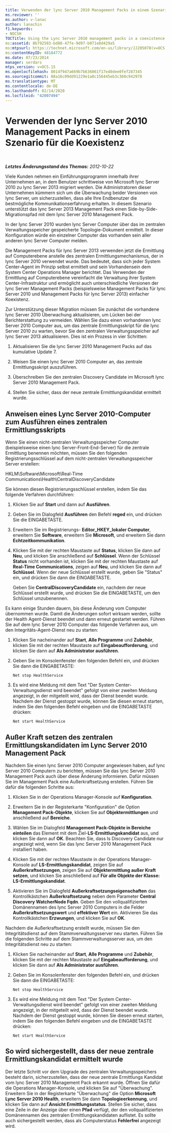 ```yaml
---
title: Verwenden der lync Server 2010 Management Packs in einem Szenario für die Koexistenz
ms.reviewer: ''
ms.author: v-lanac
author: lanachin
f1.keywords:
- NOCSH
TOCTitle: Using the Lync Server 2010 management packs in a coexistence scenario
ms:assetid: 8b792503-bd88-47fe-9d97-b071e8d429a5
ms:mtpsurl: https://technet.microsoft.com/en-us/library/JJ205078(v=OCS.15)
ms:contentKeyID: 48184772
ms.date: 07/23/2014
manager: serdars
mtps_version: v=OCS.15
ms.openlocfilehash: 8014f947a669b7b636061f17e40dee0fef287345
ms.sourcegitcommit: 88a16c09dd91229e1a8c156445eb3c360c942978
ms.translationtype: MT
ms.contentlocale: de-DE
ms.lasthandoff: 02/14/2020
ms.locfileid: "42007494"
---
```

<div data-xmlns="http://www.w3.org/1999/xhtml">

<div class="topic" data-xmlns="http://www.w3.org/1999/xhtml" data-msxsl="urn:schemas-microsoft-com:xslt" data-cs="http://msdn.microsoft.com/">

<div data-asp="http://msdn2.microsoft.com/asp">

# <a name="using-the-lync-server-2010-management-packs-in-a-coexistence-scenario"></a>Verwenden der lync Server 2010 Management Packs in einem Szenario für die Koexistenz

</div>

<div id="mainSection">

<div id="mainBody">

<span> </span>

_**Letztes Änderungsstand des Themas:** 2012-10-22_

Viele Kunden nehmen ein Einführungsprogramm innerhalb ihrer Unternehmen an, in dem Benutzer schrittweise von Microsoft lync Server 2010 zu lync Server 2013 migriert werden. Die Administratoren dieser Unternehmen kümmern sich um die Überwachung beider Versionen von lync Server, um sicherzustellen, dass alle Ihre Endbenutzer die bestmögliche Kommunikationserfahrung erhalten. In diesem Szenario unterstützt das lync Server 2013 Management Pack einen Side-by-Side-Migrationspfad mit dem lync Server 2010 Management Pack.

In der lync Server 2010 wurden lync Server Computer über das im zentralen Verwaltungsspeicher gespeicherte Topologie-Dokument ermittelt. In dieser Konfiguration würde ein einzelner Computer das vorhanden sein aller anderen lync Server Computer melden.

Die Management Packs für lync Server 2013 verwenden jetzt die Ermittlung auf Computerebene anstelle des zentralen Ermittlungsmechanismus, der in lync Server 2010 verwendet wurde. Das bedeutet, dass sich jeder System Center-Agent im Prinzip selbst ermittelt und sein Vorhandensein dem System Center Operations Manager berichtet. Das Verwenden der Ermittlung auf Computerebene vereinfacht die Verwaltung ihrer System Center-Infrastruktur und ermöglicht auch unterschiedliche Versionen der lync Server Management Packs (beispielsweise Management Packs für lync Server 2010 und Management Packs für lync Server 2013) einfacher Koexistenz.

Zur Unterstützung dieser Migration müssen Sie zunächst die vorhandene lync Server 2010 Überwachung aktualisieren, um Lücken bei der Berichterstattung zu vermeiden. Wählen Sie dazu einen vorhandenen lync Server 2010 Computer aus, um das zentrale Ermittlungsskript für die lync Server 2010 zu warten, bevor Sie den zentralen Verwaltungsspeicher auf lync Server 2013 aktualisieren. Dies ist ein Prozess in vier Schritten:

1.  Aktualisieren Sie die lync Server 2010 Management Packs auf das kumulative Update 7.

2.  Weisen Sie einen lync Server 2010 Computer an, das zentrale Ermittlungsskript auszuführen.

3.  Überschreiben Sie den zentralen Discovery Candidate im Microsoft lync Server 2010 Management Pack.

4.  Stellen Sie sicher, dass der neue zentrale Ermittlungskandidat ermittelt wurde.

<div>

## <a name="instructing-a-lync-server-2010-computer-to-run-the-central-discovery-script"></a>Anweisen eines Lync Server 2010-Computer zum Ausführen eines zentralen Ermittlungsskripts

Wenn Sie einen nicht-zentralen Verwaltungsspeicher Computer (beispielsweise einen lync Server-Front-End-Server) für die zentrale Ermittlung benennen möchten, müssen Sie den folgenden Registrierungsschlüssel auf dem nicht-zentralen Verwaltungsspeicher Server erstellen:

HKLM\\Software\\Microsoft\\Real-Time Communications\\Health\\CentralDiscoveryCandidate

Sie können diesen Registrierungsschlüssel erstellen, indem Sie das folgende Verfahren durchführen:

1.  Klicken Sie auf **Start** und dann auf **Ausführen**.

2.  Geben Sie im Dialogfeld **Ausführen** den Befehl **reged** ein, und drücken Sie die EINGABETASTE.

3.  Erweitern Sie im Registrierungs- **Editor\_HKEY\_lokaler Computer**, erweitern Sie **Software**, erweitern Sie **Microsoft**, und erweitern Sie dann **Echtzeitkommunikation**.

4.  Klicken Sie mit der rechten Maustaste auf **Status**, klicken Sie dann auf **Neu**, und klicken Sie anschließend auf **Schlüssel**. Wenn der Schlüssel **Status** nicht vorhanden ist, klicken Sie mit der rechten Maustaste auf **Real-Time Communications**, zeigen auf **Neu**, und klicken Sie dann auf **Schlüssel**. Wenn der neue Schlüssel erstellt wurde, geben Sie "Status" ein, und drücken Sie dann die EINGABETASTE.
    
    Geben Sie **CentralDiscoveryCandidate** ein, nachdem der neue Schlüssel erstellt wurde, und drücken Sie die EINGABETASTE, um den Schlüssel umzubenennen.

Es kann einige Stunden dauern, bis diese Änderung vom Computer übernommen wurde. Damit die Änderungen sofort wirksam werden, sollte der Health Agent-Dienst beendet und dann erneut gestartet werden. Führen Sie auf dem lync Server 2010 Computer das folgende Verfahren aus, um den Integritäts-Agent-Dienst neu zu starten:

1.  Klicken Sie nacheinander auf **Start**, **Alle Programme** und **Zubehör**, klicken Sie mit der rechten Maustaste auf **Eingabeaufforderung**, und klicken Sie dann auf **Als Administrator ausführen**.

2.  Geben Sie im Konsolenfenster den folgenden Befehl ein, und drücken Sie dann die EINGABETASTE:
    
        Net stop HealthService

3.  Es wird eine Meldung mit dem Text "Der System Center-Verwaltungsdienst wird beendet" gefolgt von einer zweiten Meldung angezeigt, in der mitgeteilt wird, dass der Dienst beendet wurde. Nachdem der Dienst gestoppt wurde, können Sie diesen erneut starten, indem Sie den folgenden Befehl eingeben und die EINGABETASTE drücken:
    
        Net start HealthService

</div>

<div>

## <a name="overriding-the-central-discovery-candidate-in-the-lync-server-2010-management-pack"></a>Außer Kraft setzen des zentralen Ermittlungskandidaten im Lync Server 2010 Management Pack

Nachdem Sie einen lync Server 2010 Computer angewiesen haben, auf lync Server 2010 Computern zu berichten, müssen Sie das lync Server 2010 Management Pack auch über diese Änderung informieren. Dafür müssen Sie im Management Pack eine Außerkraftsetzung erstellen. Führen Sie dafür die folgenden Schritte aus:

1.  Klicken Sie in der Operations Manager-Konsole auf **Konfiguration**.

2.  Erweitern Sie in der Registerkarte "Konfiguration" die Option **Management Pack-Objekte**, klicken Sie auf **Objektermittlungen** und anschließend auf **Bereiche**.

3.  Wählen Sie im Dialogfeld **Management Pack-Objekte in Bereiche einteilen** das Element mit dem Ziel-**LS-Ermittlungskandidat** aus, und klicken Sie dann auf **OK**. Beachten Sie, dass ls Discovery Candidate nur angezeigt wird, wenn Sie das lync Server 2010 Management Pack installiert haben.

4.  Klicken Sie mit der rechten Maustaste in der Operations Manager-Konsole auf **LS-Ermittlungskandidat**, zeigen Sie auf **Außerkraftsetzungen**, zeigen Sie auf **Objektermittlung außer Kraft setzen**, und klicken Sie anschließend auf **Für alle Objekte der Klasse: LS-Ermittlungskandidat**.

5.  Aktivieren Sie im Dialogfeld **Außerkraftsetzungseigenschaften** das Kontrollkästchen **Außerkraftsetzung** neben dem Parameter **Central Discovery WatcherNode Fqdn**. Geben Sie den vollqualifizierten Domänennamen des lync Server 2010 Computers in die Felder **Außerkraftsetzungswert** und **effektiver Wert** ein. Aktivieren Sie das Kontrollkästchen **Erzwungen**, und klicken Sie auf **OK**.

Nachdem die Außerkraftsetzung erstellt wurde, müssen Sie den Integritätsdienst auf dem Stammverwaltungsserver neu starten. Führen Sie die folgenden Schritte auf dem Stammverwaltungsserver aus, um den Integritätsdienst neu zu starten:

1.  Klicken Sie nacheinander auf **Start**, **Alle Programme** und **Zubehör**, klicken Sie mit der rechten Maustaste auf **Eingabeaufforderung**, und klicken Sie dann auf **Als Administrator ausführen**.

2.  Geben Sie im Konsolenfenster den folgenden Befehl ein, und drücken Sie dann die EINGABETASTE:
    
        Net stop HealthService

3.  Es wird eine Meldung mit dem Text "Der System Center-Verwaltungsdienst wird beendet" gefolgt von einer zweiten Meldung angezeigt, in der mitgeteilt wird, dass der Dienst beendet wurde. Nachdem der Dienst gestoppt wurde, können Sie diesen erneut starten, indem Sie den folgenden Befehl eingeben und die EINGABETASTE drücken:
    
        Net start HealthService

</div>

<div>

## <a name="verifying-that-the-new-central-discovery-candidate-was-discovered"></a>So wird sichergestellt, dass der neue zentrale Ermittlungskandidat ermittelt wurde

Der letzte Schritt vor dem Upgrade des zentralen Verwaltungsspeichers besteht darin, sicherzustellen, dass der neue zentrale Ermittlungs Kandidat vom lync Server 2010 Management Pack erkannt wurde. Öffnen Sie dafür die Operations Manager-Konsole, und klicken Sie auf "Überwachung". Erweitern Sie in der Registerkarte "Überwachung" die Option **Microsoft Lync Server 2010 Health**, erweitern Sie dann **Topologieerkennung**, und klicken Sie dann auf **Ansicht Ermittlungsstatus**. Stellen Sie sicher, dass eine Zeile in der Anzeige über einen **Pfad** verfügt, der den vollqualifizierten Domänennamen des zentralen Ermittlungskandidaten auflistet. Es sollte auch sichergestellt werden, dass als Computerstatus **Fehlerfrei** angezeigt wird.

</div>

</div>

<span> </span>

</div>

</div>

</div>

